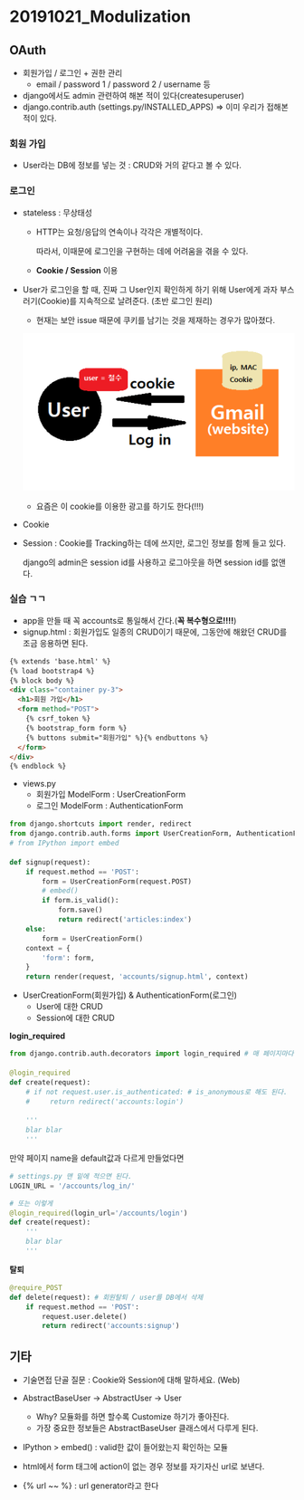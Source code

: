 # 20191021_Modulization

## OAuth

- 회원가입 / 로그인 + 권한 관리
  - email / password 1 / password 2 / username 등
- django에서도 admin 관련하여 해본 적이 있다(createsuperuser)
- django.contrib.auth (settings.py/INSTALLED_APPS) => 이미 우리가 접해본 적이 있다.



### 회원 가입

- User라는 DB에 정보를 넣는 것 : CRUD와 거의 같다고 볼 수 있다.



### 로그인

- stateless : 무상태성 

  - HTTP는 요청/응답의 연속이나 각각은 개별적이다.

    따라서, 이때문에 로그인을 구현하는 데에 어려움을 겪을 수 있다.

  - **Cookie / Session** 이용

- User가 로그인을 할 때, 진짜 그 User인지 확인하게 하기 위해 User에게 과자 부스러기(Cookie)를 지속적으로 날려준다. (초반 로그인 원리)

  - 현재는 보안 issue 때문에 쿠키를 남기는 것을 제재하는 경우가 많아졌다.

  ![](img/cookie.png)
  - 요즘은 이 cookie를 이용한 광고를 하기도 한다(!!!)

- Cookie

- Session : Cookie를 Tracking하는 데에 쓰지만, 로그인 정보를 함께 들고 있다.

  django의 admin은 session id를 사용하고 로그아웃을 하면 session id를 없앤다.



### 실습 ㄱㄱ

- app을 만들 때 꼭 accounts로 통일해서 간다.(**꼭 복수형으로!!!!**)
- signup.html : 회원가입도 일종의 CRUD이기 때문에, 그동안에 해왔던 CRUD를 조금 응용하면 된다.

```html
{% extends 'base.html' %}
{% load bootstrap4 %}
{% block body %}
<div class="container py-3">
  <h1>회원 가입</h1>
  <form method="POST">
    {% csrf_token %}
    {% bootstrap_form form %}
    {% buttons submit="회원가입" %}{% endbuttons %}
  </form>
</div>
{% endblock %}
```

- views.py
  - 회원가입 ModelForm : UserCreationForm
  - 로그인 ModelForm : AuthenticationForm

```python
from django.shortcuts import render, redirect
from django.contrib.auth.forms import UserCreationForm, AuthenticationForm
# from IPython import embed

def signup(request):
    if request.method == 'POST':
        form = UserCreationForm(request.POST)
        # embed()
        if form.is_valid():
            form.save()
            return redirect('articles:index')
    else:
        form = UserCreationForm()
    context = {
        'form': form,
    }
    return render(request, 'accounts/signup.html', context)

```

- UserCreationForm(회원가입) & AuthenticationForm(로그인)
  - User에 대한 CRUD
  - Session에 대한 CRUD

**login_required**

```python
from django.contrib.auth.decorators import login_required # 매 페이지마다 인증하기 어려우므로 이 decorator를 이용한다.

@login_required
def create(request):
    # if not request.user.is_authenticated: # is_anonymous로 해도 된다.
    #     return redirect('accounts:login')
    
    '''
    blar blar
    '''
```

만약 페이지 name을 default값과 다르게 만들었다면

```python
# settings.py 맨 밑에 적으면 된다.
LOGIN_URL = '/accounts/log_in/'
```

```python
# 또는 이렇게
@login_required(login_url='/accounts/login')
def create(request):
    '''
    blar blar
    '''
```



**탈퇴**

```python
@require_POST
def delete(request): # 회원탈퇴 / user를 DB에서 삭제
    if request.method == 'POST':
        request.user.delete()
        return redirect('accounts:signup')
```





## 기타

- 기술면접 단골 질문 : Cookie와 Session에 대해 말하세요. (Web)
- AbstractBaseUser -> AbstractUser -> User
  - Why? 모듈화를 하면 할수록 Customize 하기가 좋아진다.
  - 가장 중요한 정보들은 AbstractBaseUser 클래스에서 다루게 된다.

- IPython > embed() : valid한 값이 들어왔는지 확인하는 모듈

- html에서 form 태그에 action이 없는 경우 정보를 자기자신 url로 보낸다.
- {% url ~~ %} : url generator라고 한다
